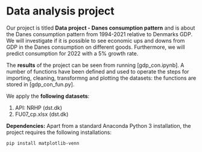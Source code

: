# Data analysis project

Our project is titled **Data project - Danes consumption pattern** and is about the Danes consumption pattern from 1994-2021 relative to Denmarks GDP. We will investigate if it is possible to see economic ups and downs from GDP in the Danes consumption on different goods. Furthermore, we will predict consumption for 2022 with a 5% growth rate.

The **results** of the project can be seen from running [gdp_con.ipynb].
A number of functions have been defined and used to operate the steps for importing, cleaning, transformng and plotting the datasets: the functions are stored in [gdp_con_fun.py].

We apply the **following datasets**:

1. API: NRHP (dst.dk) 
1. FU07_cp.xlsx (dst.dk)

**Dependencies:** Apart from a standard Anaconda Python 3 installation, the project requires the following installations:

``pip install matplotlib-venn``